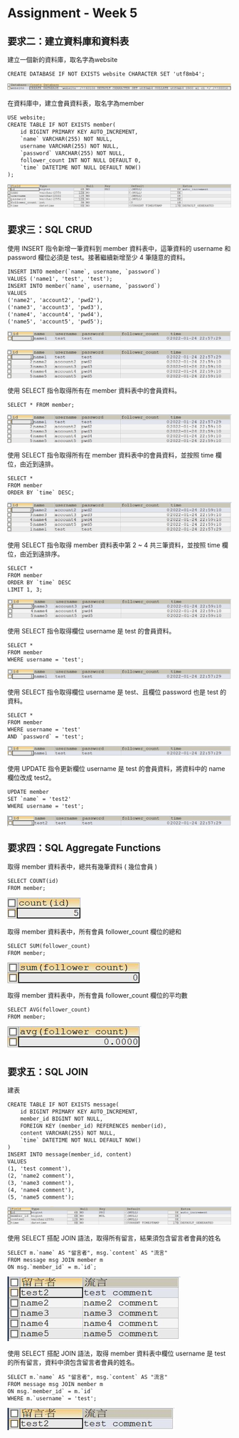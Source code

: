 # Assignment - Week 5

## 要求二：建立資料庫和資料表

建立一個新的資料庫，取名字為website

```mysql
CREATE DATABASE IF NOT EXISTS website CHARACTER SET 'utf8mb4';
```

![2-1.JPG](./Figs/2-1.JPG)

在資料庫中，建立會員資料表，取名字為member

```mysql
USE website;
CREATE TABLE IF NOT EXISTS member(
    id BIGINT PRIMARY KEY AUTO_INCREMENT,
    `name` VARCHAR(255) NOT NULL,
    username VARCHAR(255) NOT NULL,
    `password` VARCHAR(255) NOT NULL,
    follower_count INT NOT NULL DEFAULT 0,
    `time` DATETIME NOT NULL DEFAULT NOW()
);
```

![2-2.jpg](./Figs/2-2.jpg)



## 要求三：SQL CRUD

使用 INSERT 指令新增一筆資料到 member 資料表中，這筆資料的 username 和password 欄位必須是 test。接著繼續新增至少 4 筆隨意的資料。

```mysql
INSERT INTO member(`name`, username, `password`)
VALUES ('name1', 'test', 'test');
INSERT INTO member(`name`, username, `password`)
VALUES 
('name2', 'account2', 'pwd2'),
('name3', 'account3', 'pwd3'),
('name4', 'account4', 'pwd4'),
('name5', 'account5', 'pwd5');
```

![3-1.jpg](./Figs/3-1.jpg)

![3-2.jpg](./Figs/3-2.jpg)

使用 SELECT 指令取得所有在 member 資料表中的會員資料。

```mysql
SELECT * FROM member;
```

![3-2.jpg](./Figs/3-2.jpg)

使用 SELECT 指令取得所有在 member 資料表中的會員資料，並按照 time 欄位，由近到遠排。

```mysql
SELECT *
FROM member
ORDER BY `time` DESC;
```

![3-3.jpg](./Figs/3-3.jpg)

使用 SELECT 指令取得 member 資料表中第 2 ~ 4 共三筆資料，並按照 time 欄位，由近到遠排序。

```mysql
SELECT *
FROM member
ORDER BY `time` DESC
LIMIT 1, 3;
```

![3-4.jpg](./Figs/3-4.jpg)

使用 SELECT 指令取得欄位 username 是 test 的會員資料。

```mysql
SELECT *
FROM member
WHERE username = 'test';
```

![3-5.jpg](./Figs/3-5.jpg)

使用 SELECT 指令取得欄位 username 是 test、且欄位 password 也是 test 的資料。

```mysql
SELECT *
FROM member
WHERE username = 'test'
AND `password` = 'test';
```

![3-5.jpg](./Figs/3-5.jpg)

使用 UPDATE 指令更新欄位 username 是 test 的會員資料，將資料中的 name 欄位改成 test2。

```mysql
UPDATE member
SET `name` = 'test2'
WHERE username = 'test';
```

![3-6.jpg](./Figs/3-6.jpg)

## 要求四：SQL Aggregate Functions

取得 member 資料表中，總共有幾筆資料 ( 幾位會員 )

```mysql
SELECT COUNT(id)
FROM member;
```

![4-1.jpg](./Figs/4-1.jpg)

取得 member 資料表中，所有會員 follower_count 欄位的總和

```mysql
SELECT SUM(follower_count)
FROM member;
```

![4-2.jpg](./Figs/4-2.jpg)

取得 member 資料表中，所有會員 follower_count 欄位的平均數

```mysql
SELECT AVG(follower_count)
FROM member;
```

![4-3.jpg](./Figs/4-3.jpg)

## 要求五：SQL JOIN

建表

```mysql
CREATE TABLE IF NOT EXISTS message(
    id BIGINT PRIMARY KEY AUTO_INCREMENT,
    member_id BIGINT NOT NULL,
    FOREIGN KEY (member_id) REFERENCES member(id),
    content VARCHAR(255) NOT NULL,
    `time` DATETIME NOT NULL DEFAULT NOW()
)
INSERT INTO message(member_id, content)
VALUES
(1, 'test comment'),
(2, 'name2 comment'),
(3, 'name3 comment'),
(4, 'name4 comment'),
(5, 'name5 comment');
```

![5-1.jpg](./Figs/5-1.jpg)

使用 SELECT 搭配 JOIN 語法，取得所有留言，結果須包含留言者會員的姓名

```mysql
SELECT m.`name` AS "留言者", msg.`content` AS "流言"
FROM message msg JOIN member m
ON msg.`member_id` = m.`id`;
```

![5-2.jpg](./Figs/5-2.jpg)

使用 SELECT 搭配 JOIN 語法，取得 member 資料表中欄位 username 是 test 的所有留言，資料中須包含留言者會員的姓名。

```mysql
SELECT m.`name` AS "留言者", msg.`content` AS "流言"
FROM message msg JOIN member m
ON msg.`member_id` = m.`id`
WHERE m.`username` = 'test';
```

![5-3.jpg](./Figs/5-3.jpg)